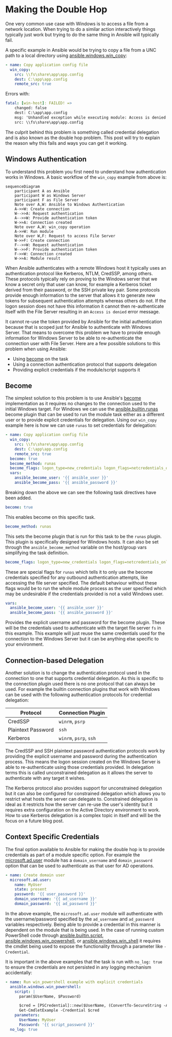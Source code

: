 # Making the Double Hop
One very common use case with Windows is to access a file from a network location.
When trying to do a similar action interactively things typically just work but trying to do the same thing in Ansible will typically fail.

A specific example in Ansible would be trying to copy a file from a UNC path to a local directory using [ansible.windows.win_copy](https://docs.ansible.com/ansible/latest/collections/ansible/windows/win_copy_module.html):

```yaml
- name: Copy application config file
  win_copy:
    src: \\fs\share\app\app.config
    dest: C:\app\app.config
    remote_src: true
```

Errors with:

```yaml
fatal: [win-host]: FAILED! =>
    changed: false
    dest: C:\app\app.config
    msg: 'Unhandled exception while executing module: Access is denied'
    src: \\fs\share\app\app.config
```

The culprit behind this problem is something called credential delegation and is also known as the double hop problem.
This post will try to explain the reason why this fails and ways you can get it working.

## Windows Authentication
To understand this problem you first need to understand how authentication works in Windows. A basic workflow of the `win_copy` example from above is:

```mermaid
sequenceDiagram
    participant A as Ansible
    participant W as Windows Server
    participant F as File Server
    Note over A,W: Ansible to Windows Authentication
    A->>W: Create connection
    W-->>A: Request authentication
    A-->>W: Provide authentication token
    W->>A: Connection created
    Note over A,W: win_copy operation
    A->>W: Run module
    Note over W,F: Request to access File Server
    W->>F: Create connection
    F-->>W: Request authentication
    W-->>F: Provide authentication token
    F->>W: Connection created
    W->>A: Module result
```

When Ansible authenticates with a remote Windows host it typically uses an authentication protocol like Kerberos, NTLM, CredSSP, among others.
These protocols typically rely on proving to the Windows server that we know a secret only that user can know, for example a Kerberos ticket derived from their password, or the SSH private key pair.
Some protocols provide enough information to the server that allows it to generate new tokens for subsequent authentication attempts whereas others do not.
If the logon session does not have this information it cannot then re-authenticate itself with the File Server resulting in an `Access is denied` error message.

It cannot re-use the token provided by Ansible for the initial authentication because that is scoped just for Ansible to authenticate with Windows Server.
That means to overcome this problem we have to provide enough information for Windows Server to be able to re-authenticate the connection user with File Server.
Here are a few possible solutions to this problem when using Ansible:

+ Using [become](https://docs.ansible.com/ansible/latest/playbook_guide/playbooks_privilege_escalation.html) on the task
+ Using a connection authentication protocol that supports delegation
+ Providing explicit credentials if the module/script supports it

## Become
The simplest solution to this problem is to use Ansible's [become](https://docs.ansible.com/ansible/latest/playbook_guide/playbooks_privilege_escalation.html) implementation as it requires no changes to the connection used to the initial Windows target.
For Windows we can use the [ansible.builtin.runas](https://docs.ansible.com/ansible/latest/collections/ansible/builtin/runas_become.html) become plugin that can be used to run the module task either as a different user or to provide explicit credentials for delegation.
Using our `win_copy` example here is how we can use `runas` to set credentials for delegation:

```yaml
- name: Copy application config file
  win_copy:
    src: \\fs\share\app\app.config
    dest: C:\app\app.config
    remote_src: true
  become: true
  become_method: runas
  become_flags: logon_type=new_credentials logon_flags=netcredentials_only
  vars:
    ansible_become_user: '{{ ansible_user }}'
    ansible_become_pass: '{{ ansible_password }}'
```

Breaking down the above we can see the following task directives have been added.

```yaml
become: true
```

This enables become on this specific task.

```yaml
become_method: runas
```

This sets the become plugin that is run for this task to be the `runas` plugin.
This plugin is specifically designed for Windows hosts.
It can also be set through the `ansible_become_method` variable on the host/group vars simplifying the task definition.

```yaml
become_flags: logon_type=new_credentials logon_flags=netcredentials_only
```

These are special flags for `runas` which tells it to only use the become credentials specified for any outbound authentication attempts, like accessing the file server specified.
The default behaviour without these flags would be to run the whole module process as the user specified which may be undesirable if the credentials provided is not a valid Windows user.

```yaml
vars:
  ansible_become_user: '{{ ansible_user }}'
  ansible_become_pass: '{{ ansible_password }}'
```

Provides the explicit username and password for the become plugin.
These will be the credentials used to authenticate with the target file server `fs` in this example.
This example will just reuse the same credentials used for the connection to the Windows Server but it can be anything else specific to your environment.

## Connection-based Delegation
Another solution is to change the authentication protocol used in the connection to one that supports credential delegation.
As this is specific to the connection plugin used there is no one protocol that can always be used.
For example the builtin connection plugins that work with Windows can be used with the following authentication protocols for credential delegation:

|Protocol|Connection Plugin|
|-|-|
|CredSSP|`winrm`, `psrp`|
|Plaintext Password|`ssh`|
|Kerberos|`winrm`, `psrp`, `ssh`|

The CredSSP and SSH plaintext password authentication protocols work by providing the explicit username and password during the authentication process.
This means the logon session created on the Windows Server is able to re-authenticate using those credentials provided.
In delegation terms this is called unconstrained delegation as it allows the server to authenticate with any target it wishes.

The Kerberos protocol also provides support for unconstrained delegation but it can also be configured for constrained delegation which allows you to restrict what hosts the server can delegate to.
Constrained delegation is ideal as it restricts how the server can re-use the user's identity but it requires extra configuration on the Active Directory environment to work.
How to use Kerberos delegation is a complex topic in itself and will be the focus on a future blog post.

## Context Specific Credentials
The final option available to Ansible for making the double hop is to provide credentials as part of a module specific option.
For example the [microsoft.ad.user](https://docs.ansible.com/ansible/latest/collections/microsoft/ad/user_module.html) module has a `domain_username` and `domain_password` option that can be used to authenticate as that user for AD operations.

```yaml
- name: Create domain user
  microsoft.ad.user:
    name: MyUser
    state: present
    password: '{{ user_password }}'
    domain_username: '{{ ad_username }}'
    domain_password: '{{ ad_password }}'
```

In the above example, the `microsoft.ad.user` module will authenticate with the username/password specified by the `ad_username` and `ad_password` variables respectively.
Being able to provide a credential in this manner is dependent on the module that is being used.
In the case of running custom PowerShell code through [ansible.builtin.script](https://docs.ansible.com/ansible/latest/collections/ansible/builtin/script_module.html), [ansible.windows.win_powershell](https://docs.ansible.com/ansible/latest/collections/ansible/windows/win_powershell_module.html#ansible-collections-ansible-windows-win-powershell-module), or [ansible.windows.win_shell](https://docs.ansible.com/ansible/latest/collections/ansible/windows/win_shell_module.html#ansible-collections-ansible-windows-win-shell-module) it requires the cmdlet being used to expose the functionality through a parameter like `-Credential`.

It is important in the above examples that the task is run with `no_log: true` to ensure the credentials are not persisted in any logging mechanism accidentally:

```yaml
- name: Run win_powershell example with explicit credentials
  ansible.windows.win_powershell:
    script: |
      param($UserName, $Password)

      $cred = [PSCredential]::new($UserName, (ConvertTo-SecureString -AsPlainText -Force $Password))
      Get-CmdletExample -Credential $cred
    parameters:
      UserName: MyUser
      Password: '{{ script_password }}'
  no_log: true
```
